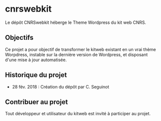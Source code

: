 # cnrswebkit
Le dépôt CNRSwebkit héberge le Theme Wordpress du kit web CNRS. 

## Objectifs 
Ce projet a pour objectif de transformer le kitweb existant en un vrai thème Worpdress, instable sur la dernière version de Wordpress, et disposant d'une mise à jour automatisée. 

## Historique du projet
- 28 fév. 2018 : Création du dépôt par C. Seguinot

## Contribuer au projet
Tout développeur et utilisateur du kitweb est invité à participer au projet.  
